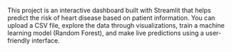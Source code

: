 This project is an interactive dashboard built with Streamlit that helps predict the risk of heart disease based on patient information. You can upload a CSV file, explore the data through visualizations, train a machine learning model (Random Forest), and make live predictions using a user-friendly interface.
